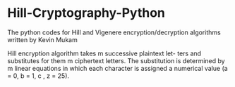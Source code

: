 # Hill-Cryptography-Python
The python codes for Hill and Vigenere encryption/decryption algorithms written by Kevin Mukam

Hill encryption algorithm takes m successive plaintext let- ters and substitutes for them m ciphertext letters. The substitution is determined by m linear equations in which each character is assigned a numerical value (a = 0, b = 1, c , z = 25).



